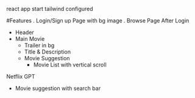 react app start
tailwind configured

#Features
. Login/Sign up Page with bg image
. Browse Page After Login
   - Header
   - Main Movie
     - Trailer in bg
     - Title & Description
     - Movie Suggestion
        - Movie List with vertical scroll

Netflix GPT
- Movie suggestion with search bar